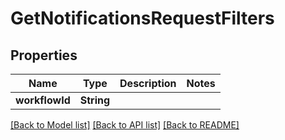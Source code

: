 # GetNotificationsRequestFilters

## Properties
Name | Type | Description | Notes
------------ | ------------- | ------------- | -------------
**workflowId** | **String** |  | 

[[Back to Model list]](../README.md#documentation-for-models) [[Back to API list]](../README.md#documentation-for-api-endpoints) [[Back to README]](../README.md)


